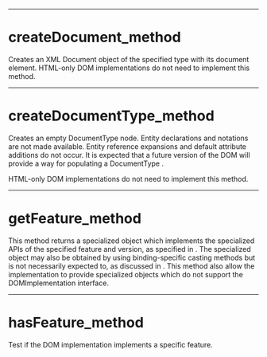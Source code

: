 

---

# createDocument_method

Creates an XML Document object of the specified type with its document element. HTML-only DOM implementations do not need to implement this method.



---

# createDocumentType_method

Creates an empty DocumentType node. Entity declarations and notations are not made available. Entity reference expansions and default attribute additions do not occur. It is expected that a future version of the DOM will provide a way for populating a DocumentType .

HTML-only DOM implementations do not need to implement this method.



---

# getFeature_method

This method returns a specialized object which implements the specialized APIs of the specified feature and version, as specified in . The specialized object may also be obtained by using binding-specific casting methods but is not necessarily expected to, as discussed in . This method also allow the implementation to provide specialized objects which do not support the DOMImplementation interface.



---

# hasFeature_method

Test if the DOM implementation implements a specific feature.